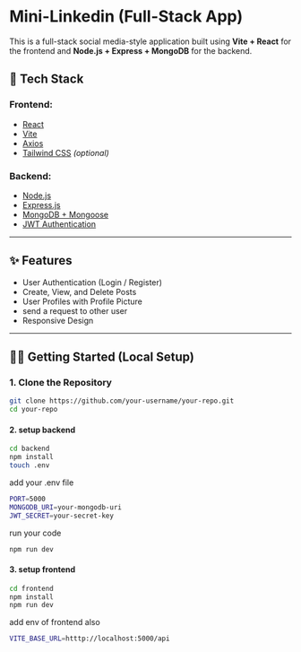 # Mini-Linkedin (Full-Stack App)

This is a full-stack social media-style application built using **Vite + React** for the frontend and **Node.js + Express + MongoDB** for the backend.



## 📂 Tech Stack

### Frontend:
- [React](https://reactjs.org/)
- [Vite](https://vitejs.dev/)
- [Axios](https://axios-http.com/)
- [Tailwind CSS](https://tailwindcss.com/) *(optional)*

### Backend:
- [Node.js](https://nodejs.org/)
- [Express.js](https://expressjs.com/)
- [MongoDB + Mongoose](https://mongoosejs.com/)
- [JWT Authentication](https://jwt.io/)

---

## ✨ Features

- User Authentication (Login / Register)
- Create, View, and Delete Posts 
- User Profiles with Profile Picture
- send a request to other user
- Responsive Design

---

## 🧑‍💻 Getting Started (Local Setup)

### 1. Clone the Repository

```bash
git clone https://github.com/your-username/your-repo.git
cd your-repo
```
#### 2. setup backend
```bash
cd backend
npm install
touch .env
```
add your .env file
```bash
PORT=5000
MONGODB_URI=your-mongodb-uri
JWT_SECRET=your-secret-key
```
run your code 
```bash
npm run dev
```
#### 3. setup frontend

```bash
cd frontend
npm install
npm run dev
```
add env of frontend also
```bash
VITE_BASE_URL=htttp://localhost:5000/api
```





